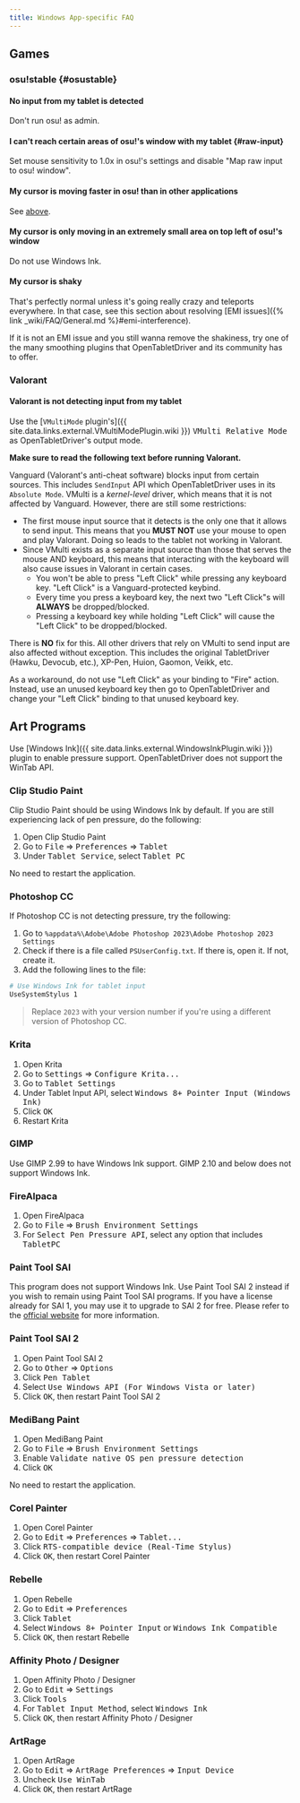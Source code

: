 ```yaml
---
title: Windows App-specific FAQ
---
```


## Games

### osu!stable {#osustable}

#### No input from my tablet is detected

Don't run osu! as admin.

#### I can't reach certain areas of osu!'s window with my tablet {#raw-input}

Set mouse sensitivity to 1.0x in osu!'s settings and disable "Map raw input to osu! window".

#### My cursor is moving faster in osu! than in other applications

See [above](#raw-input).

#### My cursor is only moving in an extremely small area on top left of osu!'s window

Do not use Windows Ink.

#### My cursor is shaky

That's perfectly normal unless it's going really crazy and teleports everywhere. In that case, see this section about resolving [EMI issues]({% link _wiki/FAQ/General.md %}#emi-interference).

If it is not an EMI issue and you still wanna remove the shakiness, try one of the many smoothing plugins that OpenTabletDriver and its community has to offer.

### Valorant

#### Valorant is not detecting input from my tablet

Use the [`VMultiMode` plugin's]({{ site.data.links.external.VMultiModePlugin.wiki }}) <kbd>VMulti Relative Mode</kbd> as OpenTabletDriver's output mode.

**Make sure to read the following text before running Valorant.**

Vanguard (Valorant's anti-cheat software) blocks input from certain sources. This includes `SendInput` API which OpenTabletDriver uses in its `Absolute Mode`. VMulti is a *kernel-level* driver, which means that it is not affected by Vanguard. However, there are still some restrictions:

- The first mouse input source that it detects is the only one that it allows to send input. This means that you **MUST NOT** use your mouse to open and play Valorant. Doing so leads to the tablet not working in Valorant.
- Since VMulti exists as a separate input source than those that serves the mouse AND keyboard, this means that interacting with the keyboard will also cause issues in Valorant in certain cases.
    - You won't be able to press "Left Click" while pressing any keyboard key. "Left Click" is a Vanguard-protected keybind.
    - Every time you press a keyboard key, the next two "Left Click"s will **ALWAYS** be dropped/blocked.
    - Pressing a keyboard key while holding "Left Click" will cause the "Left Click" to be dropped/blocked.

There is **NO** fix for this. All other drivers that rely on VMulti to send input are also affected without exception. This includes the original TabletDriver (Hawku, Devocub, etc.), XP-Pen, Huion, Gaomon, Veikk, etc.

As a workaround, do not use "Left Click" as your binding to "Fire" action. Instead, use an unused keyboard key then go to OpenTabletDriver and change your "Left Click" binding to that unused keyboard key.

## Art Programs

Use [Windows Ink]({{ site.data.links.external.WindowsInkPlugin.wiki }}) plugin to enable pressure support.
OpenTabletDriver does not support the WinTab API.

### Clip Studio Paint

Clip Studio Paint should be using Windows Ink by default. If you are still experiencing lack of pen
pressure, do the following:

1. Open Clip Studio Paint
2. Go to <kbd>File</kbd> ⇒ <kbd>Preferences</kbd> ⇒ <kbd>Tablet</kbd>
3. Under <kbd>Tablet Service</kbd>, select <kbd>Tablet PC</kbd>

No need to restart the application.

### Photoshop CC

If Photoshop CC is not detecting pressure, try the following:

1. Go to `%appdata%\Adobe\Adobe Photoshop 2023\Adobe Photoshop 2023 Settings`
2. Check if there is a file called `PSUserConfig.txt`. If there is, open it. If not, create it.
3. Add the following lines to the file:

```sh
# Use Windows Ink for tablet input
UseSystemStylus 1
```

> Replace `2023` with your version number if you're using a different version of Photoshop CC.

### Krita

1. Open Krita
2. Go to <kbd>Settings</kbd> ⇒ <kbd>Configure Krita...</kbd>
3. Go to <kbd>Tablet Settings</kbd>
4. Under Tablet Input API, select <kbd>Windows 8+ Pointer Input (Windows Ink)</kbd>
5. Click <kbd>OK</kbd>
6. Restart Krita

### GIMP

Use GIMP 2.99 to have Windows Ink support. GIMP 2.10 and below does not support Windows Ink.

### FireAlpaca

1. Open FireAlpaca
2. Go to <kbd>File</kbd> ⇒ <kbd>Brush Environment Settings</kbd>
3. For <kbd>Select Pen Pressure API</kbd>, select any option that includes <kbd>TabletPC</kbd>

### Paint Tool SAI

This program does not support Windows Ink. Use Paint Tool SAI 2 instead if you wish to remain using
Paint Tool SAI programs. If you have a license already for SAI 1, you may use it to upgrade to SAI
2 for free. Please refer to the [official website](https://www.systemax.jp/en/sai/devdept.html)
for more information.

### Paint Tool SAI 2

1. Open Paint Tool SAI 2
2. Go to <kbd>Other</kbd> ⇒ <kbd>Options</kbd>
3. Click <kbd>Pen Tablet</kbd>
4. Select <kbd>Use Windows API (For Windows Vista or later)</kbd>
5. Click <kbd>OK</kbd>, then restart Paint Tool SAI 2

### MediBang Paint

1. Open MediBang Paint
2. Go to <kbd>File</kbd> ⇒ <kbd>Brush Environment Settings</kbd>
3. Enable <kbd>Validate native OS pen pressure detection</kbd>
4. Click <kbd>OK</kbd>

No need to restart the application.

### Corel Painter

1. Open Corel Painter
2. Go to <kbd>Edit</kbd> ⇒ <kbd>Preferences</kbd> ⇒ <kbd>Tablet...</kbd>
3. Click <kbd>RTS-compatible device (Real-Time Stylus)</kbd>
4. Click <kbd>OK</kbd>, then restart Corel Painter

### Rebelle

1. Open Rebelle
2. Go to <kbd>Edit</kbd> ⇒ <kbd>Preferences</kbd>
3. Click <kbd>Tablet</kbd>
4. Select <kbd>Windows 8+ Pointer Input</kbd> or <kbd>Windows Ink Compatible</kbd>
5. Click <kbd>OK</kbd>, then restart Rebelle

### Affinity Photo / Designer

1. Open Affinity Photo / Designer
2. Go to <kbd>Edit</kbd> ⇒ <kbd>Settings</kbd>
3. Click <kbd>Tools</kbd>
4. For <kbd>Tablet Input Method</kbd>, select <kbd>Windows Ink</kbd>
5. Click <kbd>OK</kbd>, then restart Affinity Photo / Designer

### ArtRage

1. Open ArtRage
2. Go to <kbd>Edit</kbd> ⇒ <kbd>ArtRage Preferences</kbd> ⇒ <kbd>Input Device</kbd>
3. Uncheck <kbd>Use WinTab</kbd>
4. Click <kbd>OK</kbd>, then restart ArtRage
